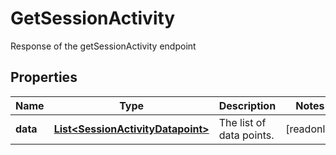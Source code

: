 

# GetSessionActivity

Response of the getSessionActivity endpoint

## Properties

| Name | Type | Description | Notes |
|------------ | ------------- | ------------- | -------------|
|**data** | [**List&lt;SessionActivityDatapoint&gt;**](SessionActivityDatapoint.md) | The list of data points. |  [readonly] |



